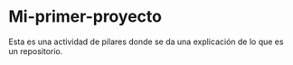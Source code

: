 # Mi-primer-proyecto
Esta es una actividad de pilares donde se da una explicación de lo que es un repositorio.
